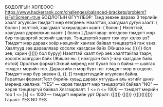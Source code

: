 БОДОЛГЫН ХОЛБООС: https://www.hackerrank.com/challenges/balanced-brackets/problem?isFullScreen=true
БОДЛОГЫН ӨГҮҮЛБЭР: Танд зөвхөн дараах 3 төрлийн хаалт агуулсан тэмдэгт мөр өгөгдөнө:
Нээлттэй, хаагдмал дугуй хаалт: ( болон ) 
ээлттэй, хаагдмал тахиралдсан хаалт: { болон }
Нээлттэй, хаагдмал дөрвөлжин хаалт: [ болон ]
Даалгавар: өгөгдсөн тэмдэгт мөр бүр тэнцвэртэй эсэхийг шалгах.
Тэнцвэртэй хаалт гэж юуг хэлэх вэ?
Тэмдэгт мөр дараах хоёр нөхцлийг хангаж байвал тэнцвэртэй гэж үзнэ:
Хаалтууд зөв дарааллаар хосолж хаагдсан байх
(Жишээ нь: {[()]} бол зөв, харин {[(])} бол буруу)
Нээлттэй хаалт бүр зөв хаалттайгаа таарч, хосолж хаагдсан байх
(Жишээ нь: { нээгдсэн бол }-ээр хаагдсан байх ёстой)
Оролтын формат:Эхний мөрөнд нэг бүхэл тоо n байна — шалгах тэмдэгт мөрийн тоо.
Дараагийн n мөр бүрт нэг тэмдэгт мөр өгөгдөнө. Тэмдэгт мөр бүр зөвхөн (), {}, [] тэмдэгтүүдийг агуулсан байна.
Гаралтын формат:Тест бүрийн хувьд дараах утгуудын аль нэгийг шинэ мөрөнд хэвлэнэ:
"YES" — хэрэв тэмдэгт мөр тэнцвэртэй байвал
"NO" — хэрэв тэнцвэргүй байвал
Хязгаарлалт:
1 <= n <= 1000 — тэмдэгт мөрийн тоо
1 <= |s| <= 1000 — тэмдэгт мөрийн урт
Оролт:
{[()]}
{[(])}
{{[[(())]]}}
Гаралт:
YES
NO
YES
